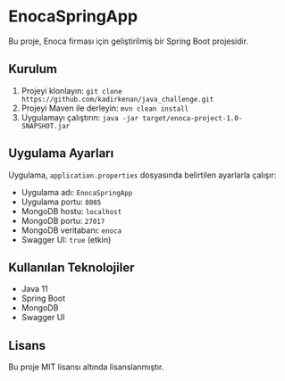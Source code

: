 # EnocaSpringApp

Bu proje, Enoca firması için geliştirilmiş bir Spring Boot projesidir.

## Kurulum

1. Projeyi klonlayın: `git clone https://github.com/kadirkenan/java_challenge.git`
2. Projeyi Maven ile derleyin: `mvn clean install`
3. Uygulamayı çalıştırın: `java -jar target/enoca-project-1.0-SNAPSHOT.jar`

## Uygulama Ayarları

Uygulama, `application.properties` dosyasında belirtilen ayarlarla çalışır:

- Uygulama adı: `EnocaSpringApp`
- Uygulama portu: `8085`
- MongoDB hostu: `localhost`
- MongoDB portu: `27017`
- MongoDB veritabanı: `enoca`
- Swagger UI: `true` (etkin)

## Kullanılan Teknolojiler

- Java 11
- Spring Boot
- MongoDB
- Swagger UI

## Lisans

Bu proje MIT lisansı altında lisanslanmıştır.
